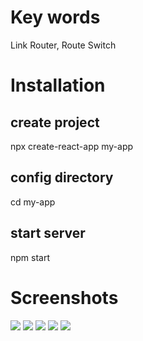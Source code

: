 # Key words
Link
Router, Route Switch
# Installation
## create project
npx create-react-app my-app
## config directory
cd my-app
## start server
npm start
# Screenshots
<img src="1.png"></img>
<img src="2.png"></img>
<img src="3.png"></img>
<img src="4.png"></img>
<img src="5.png"></img>
